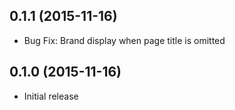 ## 0.1.1 (2015-11-16)

- Bug Fix: Brand display when page title is omitted

## 0.1.0 (2015-11-16)

- Initial release